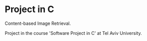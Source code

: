 # Project in C
Content-based Image Retrieval.

Project in the course 'Software Project in C' at Tel Aviv University.
